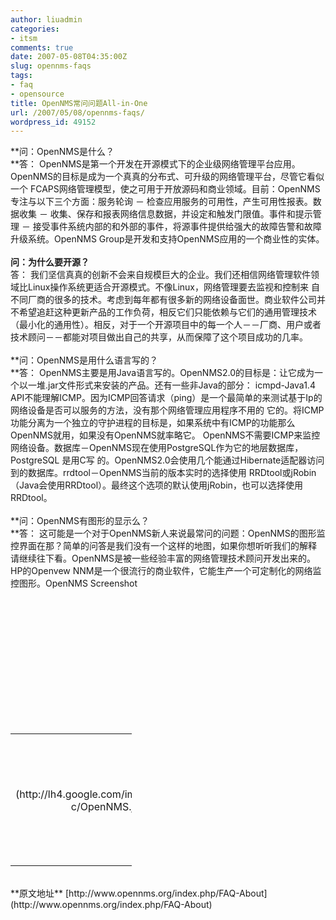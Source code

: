 ```yaml
---
author: liuadmin
categories:
- itsm
comments: true
date: 2007-05-08T04:35:00Z
slug: opennms-faqs
tags:
- faq
- opensource
title: OpenNMS常问问题All-in-One
url: /2007/05/08/opennms-faqs/
wordpress_id: 49152
---
```


**问：OpenNMS是什么？<br />**答： OpenNMS是第一个开发在开源模式下的企业级网络管理平台应用。OpenNMS的目标是成为一个真真的分布式、可升级的网络管理平台，尽管它看似一个 FCAPS网络管理模型，使之可用于开放源码和商业领域。目前：OpenNMS专注与以下三个方面：服务轮询 － 检查应用服务的可用性，产生可用性报表。数据收集 － 收集、保存和报表网络信息数据，并设定和触发门限值。事件和提示管理 － 接受事件系统内部的和外部的事件，将源事件提供给强大的故障告警和故障升级系统。OpenNMS Group是开发和支持OpenNMS应用的一个商业性的实体。<br /><br />**问：为什么要开源？**<br />答： 我们坚信真真的创新不会来自规模巨大的企业。我们还相信网络管理软件领域比Linux操作系统更适合开源模式。不像Linux，网络管理要去监视和控制来 自不同厂商的很多的技术。考虑到每年都有很多新的网络设备面世。商业软件公司并不希望追赶这种更新产品的工作负荷，相反它们只能依赖与它们的通用管理技术 （最小化的通用性）。相反，对于一个开源项目中的每一个人－－厂商、用户或者技术顾问－－都能对项目做出自己的共享，从而保障了这个项目成功的几率。<br /><br />**问：OpenNMS是用什么语言写的？<br />**答： OpenNMS主要是用Java语言写的。OpenNMS2.0的目标是：让它成为一个以一堆.jar文件形式来安装的产品。还有一些非Java的部分： icmpd-Java1.4 API不能理解ICMP。因为ICMP回答请求（ping）是一个最简单的来测试基于Ip的网络设备是否可以服务的方法，没有那个网络管理应用程序不用的 它的。将ICMP功能分离为一个独立的守护进程的目标是，如果系统中有ICMP的功能那么OpenNMS就用，如果没有OpenNMS就率略它。 OpenNMS不需要ICMP来监控网络设备。数据库－OpenNMS现在使用PostgreSQL作为它的地层数据库，PostgreSQL 是用C写 的。OpenNMS2.0会使用几个能通过Hibernate适配器访问到的数据库。rrdtool－OpenNMS当前的版本实时的选择使用 RRDtool或jRobin（Java会使用RRDtool）。最终这个选项的默认使用jRobin，也可以选择使用RRDtool。<br /><br />**问：OpenNMS有图形的显示么？<br />**答： 这可能是一个对于OpenNMS新人来说最常问的问题：OpenNMS的图形监控界面在那？简单的问答是我们没有一个这样的地图，如果你想听听我们的解释 请继续往下看。OpenNMS是被一些经验丰富的网络管理技术顾问开发出来的。HP的Openvew NNM是一个很流行的商业软件，它能生产一个可定制化的网络监控图形。OpenNMS Screenshot<br /><br /><br /><br />

<br /><table style="width: 194px" ><br /><tr ><br />
<td style="height: 194px" align="center" >[![](http://lh4.google.com/image/liuzh66/Rl19YgD97vE/AAAAAAAAAE8/hFVbteNWiR0/s160-c/OpenNMS.jpg)](http://picasaweb.google.com/liuzh66/OpenNMS)
</td><br /></tr><br /><tr ><br />
<td style="text-align: center;font-family: arial,sans-serif;font-size: 11px" >[OpenNMS](http://picasaweb.google.com/liuzh66/OpenNMS)
</td><br /></tr><br /></table><br />**原文地址** [http://www.opennms.org/index.php/FAQ-About](http://www.opennms.org/index.php/FAQ-About)
